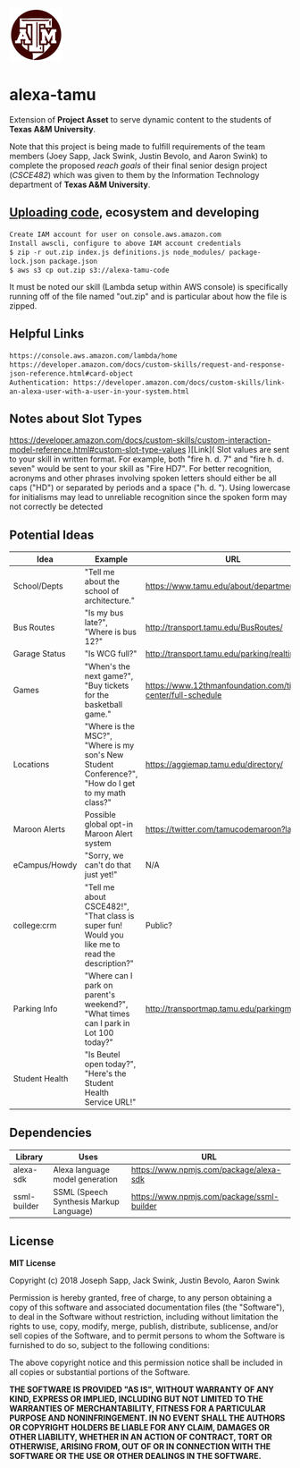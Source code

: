 
![alexa-tamu logo](/logo.png)
# alexa-tamu
Extension of **Project Asset** to serve dynamic content to the students of **Texas A&M University**.

Note that this project is being made to fulfill requirements of the team members (Joey Sapp, Jack Swink, Justin Bevolo, and Aaron Swink) to complete the proposed *reach goals* of their final senior design project (*CSCE482*) which was given to them by the Information Technology department of **Texas A&M University**.

## [Uploading code](https://blog.seanssmith.com/posts/alexa-s3-upload.html), ecosystem and developing
```
Create IAM account for user on console.aws.amazon.com
Install awscli, configure to above IAM account credentials
$ zip -r out.zip index.js definitions.js node_modules/ package-lock.json package.json  
$ aws s3 cp out.zip s3://alexa-tamu-code
```
It must be noted our skill (Lambda setup within AWS console) is specifically running off of the file named "out.zip" and is particular about how the file is zipped.

## Helpful Links 
```
https://console.aws.amazon.com/lambda/home
https://developer.amazon.com/docs/custom-skills/request-and-response-json-reference.html#card-object
Authentication: https://developer.amazon.com/docs/custom-skills/link-an-alexa-user-with-a-user-in-your-system.html
```

## Notes about Slot Types
https://developer.amazon.com/docs/custom-skills/custom-interaction-model-reference.html#custom-slot-type-values
)[Link](
Slot values are sent to your skill in written format. For example, both "fire h. d. 7" and "fire h. d. seven" would be sent to your skill as "Fire HD7". For better recognition, acronyms and other phrases involving spoken letters should either be all caps ("HD") or separated by periods and a space ("h. d. "). Using lowercase for initialisms may lead to unreliable recognition since the spoken form may not correctly be detected



## Potential Ideas
| Idea           | Example                                                                                            | URL                                                           |
|----------------|----------------------------------------------------------------------------------------------------|---------------------------------------------------------------|
| School/Depts   | "Tell me about the school of architecture."                                                        | https://www.tamu.edu/about/departments.html                   |
| Bus Routes     | "Is my bus late?", "Where is bus 12?"                                                              | http://transport.tamu.edu/BusRoutes/                          |
| Garage Status  | "Is WCG full?"                                                                                     | http://transport.tamu.edu/parking/realtime.aspx               |
| Games          | "When's the next game?", "Buy tickets for the basketball game."                                    | https://www.12thmanfoundation.com/ticket-center/full-schedule |
| Locations      | "Where is the MSC?", "Where is my son's New Student Conference?", "How do I get to my math class?" | https://aggiemap.tamu.edu/directory/                          |
| Maroon Alerts  | Possible global opt-in Maroon Alert system                                                         | https://twitter.com/tamucodemaroon?lang=en                    |
| eCampus/Howdy  | "Sorry, we can't do that just yet!"                                                                | N/A                                                           |
| college:crm    | "Tell me about CSCE482!", "That class is super fun! Would you like me to read the description?"    | Public?                                                       |
| Parking Info   | "Where can I park on parent's weekend?", "What times can I park in Lot 100 today?"                 | http://transportmap.tamu.edu/parkingmap/                      |
| Student Health | "Is Beutel open today?", "Here's the Student Health Service URL!"                                  |                                                               |
## Dependencies 
| Library      | Uses                                    | URL                                        |
|--------------|-----------------------------------------|--------------------------------------------|
| alexa-sdk    | Alexa language model generation         | https://www.npmjs.com/package/alexa-sdk    |
| ssml-builder | SSML (Speech Synthesis Markup Language) | https://www.npmjs.com/package/ssml-builder |

## License
**MIT License**

Copyright (c) 2018 Joseph Sapp, Jack Swink, Justin Bevolo, Aaron Swink

Permission is hereby granted, free of charge, to any person obtaining a copy
of this software and associated documentation files (the "Software"), to deal
in the Software without restriction, including without limitation the rights
to use, copy, modify, merge, publish, distribute, sublicense, and/or sell
copies of the Software, and to permit persons to whom the Software is
furnished to do so, subject to the following conditions:

The above copyright notice and this permission notice shall be included in all
copies or substantial portions of the Software.

**THE SOFTWARE IS PROVIDED "AS IS", WITHOUT WARRANTY OF ANY KIND, EXPRESS OR
IMPLIED, INCLUDING BUT NOT LIMITED TO THE WARRANTIES OF MERCHANTABILITY,
FITNESS FOR A PARTICULAR PURPOSE AND NONINFRINGEMENT. IN NO EVENT SHALL THE
AUTHORS OR COPYRIGHT HOLDERS BE LIABLE FOR ANY CLAIM, DAMAGES OR OTHER
LIABILITY, WHETHER IN AN ACTION OF CONTRACT, TORT OR OTHERWISE, ARISING FROM,
OUT OF OR IN CONNECTION WITH THE SOFTWARE OR THE USE OR OTHER DEALINGS IN THE
SOFTWARE.**
